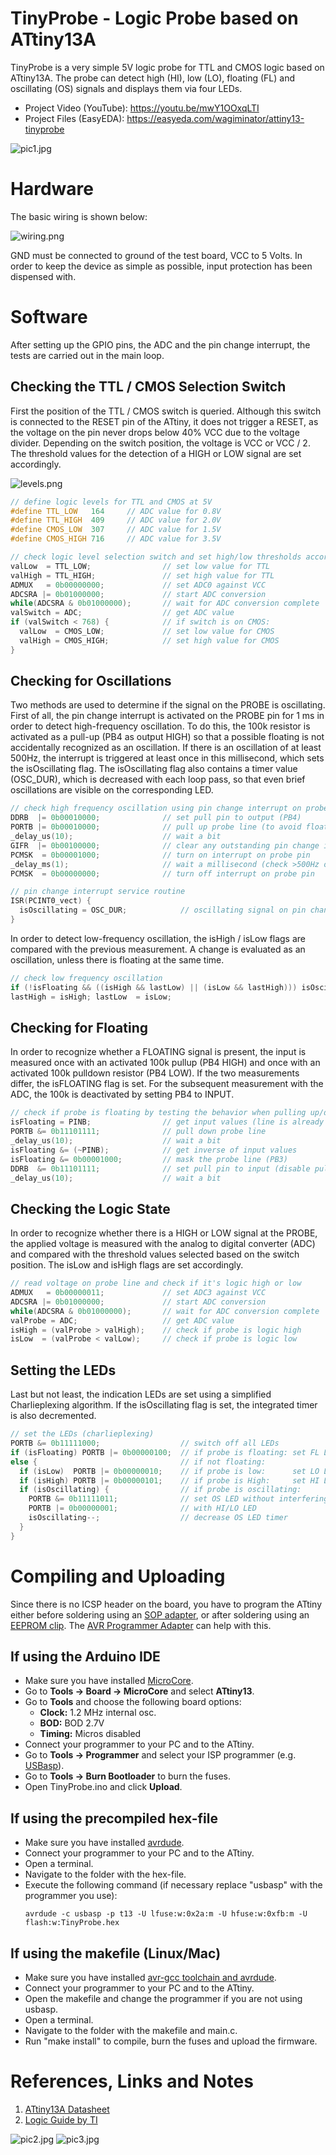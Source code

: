 # TinyProbe - Logic Probe based on ATtiny13A

TinyProbe is a very simple 5V logic probe for TTL and CMOS logic based on ATtiny13A. The probe can detect high (HI), low (LO), floating (FL) and oscillating (OS) signals and displays them via four LEDs.

- Project Video (YouTube): https://youtu.be/mwY1OOxqLTI
- Project Files (EasyEDA): https://easyeda.com/wagiminator/attiny13-tinyprobe

![pic1.jpg](https://raw.githubusercontent.com/wagiminator/ATtiny13-TinyProbe/master/documentation/TinyProbe_pic1.jpg)

# Hardware
The basic wiring is shown below:

![wiring.png](https://raw.githubusercontent.com/wagiminator/ATtiny13-TinyProbe/master/documentation/TinyProbe_wiring.png)

GND must be connected to ground of the test board, VCC to 5 Volts. In order to keep the device as simple as possible, input protection has been dispensed with.

# Software
After setting up the GPIO pins, the ADC and the pin change interrupt, the tests are carried out in the main loop. 

## Checking the TTL / CMOS Selection Switch
First the position of the TTL / CMOS switch is queried. Although this switch is connected to the RESET pin of the ATtiny, it does not trigger a RESET, as the voltage on the pin never drops below 40% VCC due to the voltage divider. Depending on the switch position, the voltage is VCC or VCC / 2. The threshold values for the detection of a HIGH or LOW signal are set accordingly.

![levels.png](https://raw.githubusercontent.com/wagiminator/ATtiny13-TinyProbe/master/documentation/TinyProbe_levels.png)

```c
// define logic levels for TTL and CMOS at 5V
#define TTL_LOW   164     // ADC value for 0.8V
#define TTL_HIGH  409     // ADC value for 2.0V
#define CMOS_LOW  307     // ADC value for 1.5V
#define CMOS_HIGH 716     // ADC value for 3.5V

// check logic level selection switch and set high/low thresholds accordingly
valLow  = TTL_LOW;                // set low value for TTL
valHigh = TTL_HIGH;               // set high value for TTL
ADMUX   = 0b00000000;             // set ADC0 against VCC
ADCSRA |= 0b01000000;             // start ADC conversion
while(ADCSRA & 0b01000000);       // wait for ADC conversion complete
valSwitch = ADC;                  // get ADC value
if (valSwitch < 768) {            // if switch is on CMOS:
  valLow  = CMOS_LOW;             // set low value for CMOS
  valHigh = CMOS_HIGH;            // set high value for CMOS
}
```

## Checking for Oscillations
Two methods are used to determine if the signal on the PROBE is oscillating. First of all, the pin change interrupt is activated on the PROBE pin for 1 ms in order to detect high-frequency oscillation. To do this, the 100k resistor is activated as a pull-up (PB4 as output HIGH) so that a possible floating is not accidentally recognized as an oscillation. If there is an oscillation of at least 500Hz, the interrupt is triggered at least once in this millisecond, which sets the isOscillating flag. The isOscillating flag also contains a timer value (OSC_DUR), which is decreased with each loop pass, so that even brief oscillations are visible on the corresponding LED.

```c
// check high frequency oscillation using pin change interrupt on probe line
DDRB  |= 0b00010000;              // set pull pin to output (PB4)
PORTB |= 0b00010000;              // pull up probe line (to avoid floating)
_delay_us(10);                    // wait a bit
GIFR  |= 0b00100000;              // clear any outstanding pin change interrupt
PCMSK  = 0b00001000;              // turn on interrupt on probe pin
_delay_ms(1);                     // wait a millisecond (check >500Hz oscillation)
PCMSK  = 0b00000000;              // turn off interrupt on probe pin
```

```c
// pin change interrupt service routine
ISR(PCINT0_vect) {
  isOscillating = OSC_DUR;            // oscillating signal on pin change
}
```

In order to detect low-frequency oscillation, the isHigh / isLow flags are compared with the previous measurement. A change is evaluated as an oscillation, unless there is floating at the same time.

```c
// check low frequency oscillation
if (!isFloating && ((isHigh && lastLow) || (isLow && lastHigh))) isOscillating = OSC_DUR;
lastHigh = isHigh; lastLow  = isLow;
```

## Checking for Floating
In order to recognize whether a FLOATING signal is present, the input is measured once with an activated 100k pullup (PB4 HIGH) and once with an activated 100k pulldown resistor (PB4 LOW). If the two measurements differ, the isFLOATING flag is set. For the subsequent measurement with the ADC, the 100k is deactivated by setting PB4 to INPUT.

```c
// check if probe is floating by testing the behavior when pulling up/down   
isFloating = PINB;                // get input values (line is already pulled up)
PORTB &= 0b11101111;              // pull down probe line
_delay_us(10);                    // wait a bit
isFloating &= (~PINB);            // get inverse of input values
isFloating &= 0b00001000;         // mask the probe line (PB3)
DDRB  &= 0b11101111;              // set pull pin to input (disable pull)
_delay_us(10);                    // wait a bit
```

## Checking the Logic State
In order to recognize whether there is a HIGH or LOW signal at the PROBE, the applied voltage is measured with the analog to digital converter (ADC) and compared with the threshold values selected based on the switch position. The isLow and isHigh flags are set accordingly.

```c
// read voltage on probe line and check if it's logic high or low  
ADMUX   = 0b00000011;             // set ADC3 against VCC
ADCSRA |= 0b01000000;             // start ADC conversion
while(ADCSRA & 0b01000000);       // wait for ADC conversion complete
valProbe = ADC;                   // get ADC value
isHigh = (valProbe > valHigh);    // check if probe is logic high
isLow  = (valProbe < valLow);     // check if probe is logic low
```

## Setting the LEDs
Last but not least, the indication LEDs are set using a simplified Charlieplexing algorithm. If the isOscillating flag is set, the integrated timer is also decremented.

```c
// set the LEDs (charlieplexing)
PORTB &= 0b11111000;                  // switch off all LEDs
if (isFloating) PORTB |= 0b00000100;  // if probe is floating: set FL LED
else {                                // if not floating:
  if (isLow)  PORTB |= 0b00000010;    // if probe is low:      set LO LED
  if (isHigh) PORTB |= 0b00000101;    // if probe is High:     set HI LED
  if (isOscillating) {                // if probe is oscillating:
    PORTB &= 0b11111011;              // set OS LED without interfering
    PORTB |= 0b00000001;              // with HI/LO LED
    isOscillating--;                  // decrease OS LED timer
  }
}
```

# Compiling and Uploading
Since there is no ICSP header on the board, you have to program the ATtiny either before soldering using an [SOP adapter](https://aliexpress.com/wholesale?SearchText=sop-8+150mil+adapter), or after soldering using an [EEPROM clip](https://aliexpress.com/wholesale?SearchText=sop8+eeprom+programming+clip). The [AVR Programmer Adapter](https://github.com/wagiminator/AVR-Programmer/tree/master/AVR_Programmer_Adapter) can help with this.

## If using the Arduino IDE
- Make sure you have installed [MicroCore](https://github.com/MCUdude/MicroCore).
- Go to **Tools -> Board -> MicroCore** and select **ATtiny13**.
- Go to **Tools** and choose the following board options:
  - **Clock:**  1.2 MHz internal osc.
  - **BOD:**    BOD 2.7V
  - **Timing:** Micros disabled
- Connect your programmer to your PC and to the ATtiny.
- Go to **Tools -> Programmer** and select your ISP programmer (e.g. [USBasp](https://aliexpress.com/wholesale?SearchText=usbasp)).
- Go to **Tools -> Burn Bootloader** to burn the fuses.
- Open TinyProbe.ino and click **Upload**.

## If using the precompiled hex-file
- Make sure you have installed [avrdude](https://learn.adafruit.com/usbtinyisp/avrdude).
- Connect your programmer to your PC and to the ATtiny.
- Open a terminal.
- Navigate to the folder with the hex-file.
- Execute the following command (if necessary replace "usbasp" with the programmer you use):
  ```
  avrdude -c usbasp -p t13 -U lfuse:w:0x2a:m -U hfuse:w:0xfb:m -U flash:w:TinyProbe.hex
  ```

## If using the makefile (Linux/Mac)
- Make sure you have installed [avr-gcc toolchain and avrdude](http://maxembedded.com/2015/06/setting-up-avr-gcc-toolchain-on-linux-and-mac-os-x/).
- Connect your programmer to your PC and to the ATtiny.
- Open the makefile and change the programmer if you are not using usbasp.
- Open a terminal.
- Navigate to the folder with the makefile and main.c.
- Run "make install" to compile, burn the fuses and upload the firmware.

# References, Links and Notes
1. [ATtiny13A Datasheet](http://ww1.microchip.com/downloads/en/DeviceDoc/doc8126.pdf)
2. [Logic Guide by TI](https://www.ti.com/lit/sg/sdyu001ab/sdyu001ab.pdf)

![pic2.jpg](https://raw.githubusercontent.com/wagiminator/ATtiny13-TinyProbe/master/documentation/TinyProbe_pic2.jpg)
![pic3.jpg](https://raw.githubusercontent.com/wagiminator/ATtiny13-TinyProbe/master/documentation/TinyProbe_pic3.jpg)
